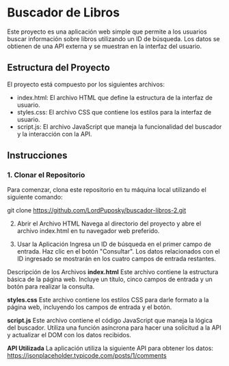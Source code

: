 # Buscador de Libros

Este proyecto es una aplicación web simple que permite a los usuarios buscar información sobre libros utilizando un ID de búsqueda. Los datos se obtienen de una API externa y se muestran en la interfaz del usuario.

## Estructura del Proyecto

El proyecto está compuesto por los siguientes archivos:

- index.html: El archivo HTML que define la estructura de la interfaz de usuario.
- styles.css: El archivo CSS que contiene los estilos para la interfaz de usuario.
- script.js: El archivo JavaScript que maneja la funcionalidad del buscador y la interacción con la API.

## Instrucciones

### 1. Clonar el Repositorio

Para comenzar, clona este repositorio en tu máquina local utilizando el siguiente comando:

git clone https://github.com/LordPuposky/buscador-libros-2.git

2. Abrir el Archivo HTML
Navega al directorio del proyecto y abre el archivo index.html en tu navegador web preferido.

3. Usar la Aplicación
Ingresa un ID de búsqueda en el primer campo de entrada.
Haz clic en el botón "Consultar".
Los datos relacionados con el ID ingresado se mostrarán en los cuatro campos de entrada restantes.

Descripción de los Archivos
**index.html**
Este archivo contiene la estructura básica de la página web. Incluye un título, cinco campos de entrada y un botón para realizar la consulta.

**styles.css**
Este archivo contiene los estilos CSS para darle formato a la página web, incluyendo los campos de entrada y el botón.

**script.js**
Este archivo contiene el código JavaScript que maneja la lógica del buscador. Utiliza una función asíncrona para hacer una solicitud a la API y actualizar el DOM con los datos recibidos.

**API Utilizada**
La aplicación utiliza la siguiente API para obtener los datos:
https://jsonplaceholder.typicode.com/posts/1/comments



